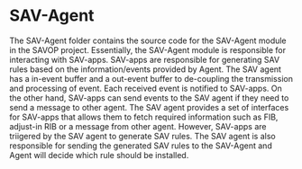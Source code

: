# SAV-Agent

The SAV-Agent folder contains the source code for the SAV-Agent module in the SAVOP project. Essentially, the SAV-Agent module is responsible for interacting with SAV-apps. SAV-apps are responsible for generating SAV rules based on the information/events provided by Agent. The SAV agent has a in-event buffer and a out-event buffer to de-coupling the transmission and processing of event. Each received event is notified to SAV-apps. On the other hand, SAV-apps can send events to the SAV agent if they need to send a message to other agent. The SAV agent provides a set of interfaces for SAV-apps that allows them to fetch required information such as FIB, adjust-in RIB or a message from other agent. However, SAV-apps are triigered by the SAV agent to generate SAV rules. The SAV agent is also responsible for sending the generated SAV rules to the SAV-Agent and Agent will decide which rule should be installed.